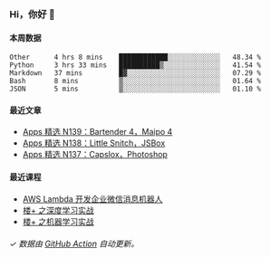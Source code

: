 ### Hi，你好 👋

#### 本周数据

<!--START_SECTION:waka-->
```text
Other      4 hrs 8 mins    ████████████░░░░░░░░░░░░░   48.34 % 
Python     3 hrs 33 mins   ██████████▒░░░░░░░░░░░░░░   41.54 % 
Markdown   37 mins         █▓░░░░░░░░░░░░░░░░░░░░░░░   07.29 % 
Bash       8 mins          ▒░░░░░░░░░░░░░░░░░░░░░░░░   01.64 % 
JSON       5 mins          ▒░░░░░░░░░░░░░░░░░░░░░░░░   01.10 % 
```
<!--END_SECTION:waka-->

#### 最近文章

<!-- BLOG:START -->
- [Apps 精选 N139：Bartender 4，Maipo 4](http://huhuhang.com/post/product-hunt/product-hunt-n139)
- [Apps 精选 N138：Little Snitch，JSBox](http://huhuhang.com/post/product-hunt/product-hunt-n138)
- [Apps 精选 N137：Capslox，Photoshop](http://huhuhang.com/post/product-hunt/product-hunt-n137)
<!-- BLOG:END -->

#### 最近课程

<!-- SYL:START -->
- [AWS Lambda 开发企业微信消息机器人](https://lanqiao.cn/courses/2868)
- [楼+ 之深度学习实战](https://lanqiao.cn/courses/2617)
- [楼+ 之机器学习实战](https://lanqiao.cn/courses/2616)
<!-- SYL:END -->

###### ✓ 数据由 [GitHub Action](https://github.com/huhuhang/huhuhang/actions) 自动更新。
